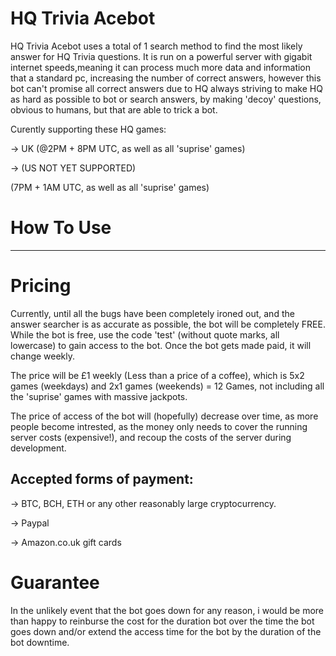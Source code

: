 # HQ Trivia Acebot

HQ Trivia Acebot uses a total of 1 search method to find the most likely answer for HQ Trivia questions.
It is run on a powerful server with gigabit internet speeds,meaning it can process much more data and information that a standard pc, increasing the number of correct answers, however this bot can't promise all correct answers due to HQ always striving to make HQ as hard as possible to bot or search answers, by making 'decoy' questions, obvious to humans, but that are able to trick a bot. 


Curently supporting these HQ games:

-> UK (@2PM + 8PM UTC, as well as all 'suprise' games)

-> (US NOT YET SUPPORTED)

(7PM + 1AM UTC, as well as all 'suprise' games)



# How To Use

- - -

# Pricing

Currently, until all the bugs have been completely ironed out, and the answer searcher is as accurate as possible, the bot will be completely FREE. While the bot is free, use the code 'test' (without quote marks, all lowercase) to gain access to the bot. Once the bot gets made paid, it will change weekly.

The price will be £1 weekly (Less than a price of a coffee), which is 5x2 games (weekdays) and 2x1 games (weekends) = 12 Games, not including all the 'suprise' games with massive jackpots.

The price of access of the bot will (hopefully) decrease over time, as more people become intrested, as the money only needs to cover the running server costs (expensive!), and recoup the costs of the server during development.


Accepted forms of payment:
-
-> BTC, BCH, ETH or any other reasonably large cryptocurrency.

-> Paypal

-> Amazon.co.uk gift cards


# Guarantee

In the unlikely event that the bot goes down for any reason, i would be more than happy to reinburse the cost for the duration bot over the time the bot goes down and/or extend the access time for the bot by the duration of the bot downtime.


